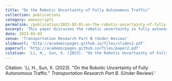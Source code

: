 ```yaml
---
title: "On the Robotic Uncertainty of Fully Autonomous Traffic"
collection: publications
category: manuscripts
permalink: /publication/2023-03-01-on-the-robotic-uncertainty-of-fully-autonomous-traffic
excerpt: 'This paper discusses the robotic uncertainty in fully autonomous traffic.'
date: 2023-03-01
venue: 'Transportation Research Part B (Under Review)'
slidesurl: 'http://academicpages.github.io/files/slides2.pdf'
paperurl: 'http://academicpages.github.io/files/paper2.pdf'
citation: 'Li, H., Sun, X. (2023). "On the Robotic Uncertainty of Fully Autonomous Traffic." <i>Transportation Research Part B</i>. (Under Review).'
---
```

Citation: 'Li, H., Sun, X. (2023). "On the Robotic Uncertainty of Fully Autonomous Traffic." <i>Transportation Research Part B</i>. (Under Review).'
